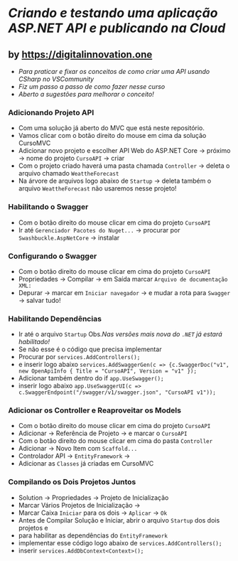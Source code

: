 # _Criando e testando uma aplicação ASP.NET API e publicando na Cloud_
## by https://digitalinnovation.one

- _Para praticar e fixar os conceitos de como criar uma API usando CSharp no VSCommunity_
- _Fiz um passo a passo de como fazer nesse curso_
- _Aberto a sugestões para melhorar o conceito!_

### Adicionando Projeto API

* Com uma solução já aberto do MVC que está neste repositório.
* Vamos clicar com o botão direito do mouse em cima da solução CursoMVC
* Adicionar novo projeto e escolher API Web do ASP.NET Core -> próximo -> nome do projeto `CursoAPI` -> criar
* Com o projeto criado haverá uma pasta chamada `Controller` -> deleta o arquivo chamado `WeattheForecast`
* Na árvore de arquivos logo abaixo de `Startup` -> deleta também o arquivo `WeattheForecast` não usaremos nesse projeto!

### Habilitando o Swagger
* Com o botão direito do mouse clicar em cima do projeto `CursoAPI`
* Ir até `Gerenciador Pacotes do Nuget...` -> procurar por `Swashbuckle.AspNetCore` -> instalar

### Configurando o Swagger
* Com o botão direito do mouse clicar em cima do projeto `CursoAPI`
* Propriedades -> Compilar -> em Saída marcar `Arquivo de documentação XML:`
* Depurar -> marcar em `Iniciar navegador` -> e mudar a rota para `Swagger` -> salvar tudo!

### Habilitando Dependências
* Ir até o arquivo `Startup` Obs._Nas versões mais nova do `.NET` já estará habilitado!_
* Se não esse é o código que precisa implementar
* Procurar por `services.AddControllers();`
* e inserir logo abaixo `services.AddSwaggerGen(c => {c.SwaggerDoc("v1", new OpenApiInfo { Title = "CursoAPI", Version = "v1" });`
* Adicionar também dentro do if `app.UseSwagger();`
* inserir logo abaixo `app.UseSwaggerUI(c => c.SwaggerEndpoint("/swagger/v1/swagger.json", "CursoAPI v1"));`

### Adicionar os Controller e Reaproveitar os Models
* Com o botão direito do mouse clicar em cima do projeto `CursoAPI`
* Adicionar -> Referência de Projeto -> e marcar o `CursoAPI`
* Com o botão direito do mouse clicar em cima do pasta `Controller`
* Adicionar -> Novo Item com `Scaffold...`
* Controlador API -> `EntityFramework` -> 
* Adicionar as `Classes` já criadas em CursoMVC

### Compilando os Dois Projetos Juntos
* Solution -> Propriedades -> Projeto de Inicialização
* Marcar Vários Projetos de Inicialização -> 
* Marcar Caixa `Iniciar` para os dois -> `Aplicar` -> `Ok`
* Antes de Compilar Solução e Iniciar, abrir o arquivo `Startup` dos dois projetos e
* para habilitar as dependências do `EntityFramework`
* implementar esse código logo abaixo de `services.AddControllers();`
* inserir `services.AddDbContext<Context>();`
